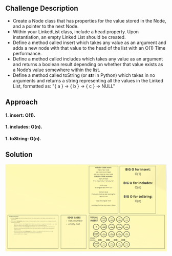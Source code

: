 ## Challenge Description

- Create a Node class that has properties for the value stored in the Node, and a pointer to the next Node.
- Within your LinkedList class, include a head property. Upon instantiation, an empty Linked List should be created.
- Define a method called insert which takes any value as an argument and adds a new node with that value to the head of the list with an O(1) Time performance.
- Define a method called includes which takes any value as an argument and returns a boolean result depending on whether that value exists as a Node’s value somewhere within the list.
- Define a method called toString (or **str** in Python) which takes in no arguments and returns a string representing all the values in the Linked List, formatted as:
  "{ a } -> { b } -> { c } -> NULL"

## Approach 
#### 1. insert: O(1).
#### 1. includes: O(n).
#### 1. toString: O(n).

## Solution

![](https://raw.githubusercontent.com/MasteRminD6666/data-structures-and-algorithms/main/javascript/linked-list/rami.png)
